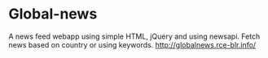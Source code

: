 # Global-news
A news feed webapp using simple HTML, jQuery and using newsapi. Fetch news based on country or using keywords.
http://globalnews.rce-blr.info/
